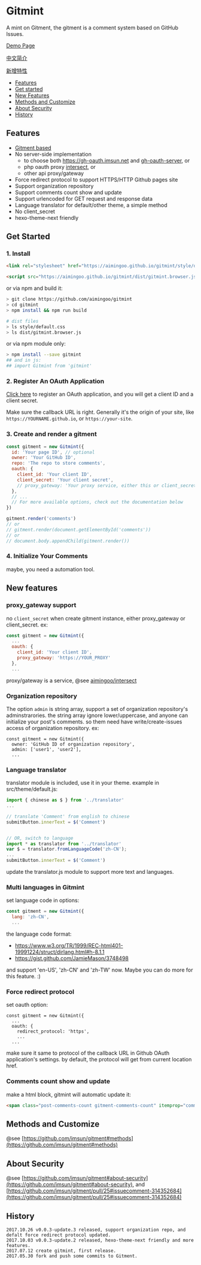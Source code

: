 # Gitmint


A mint on Gitment, the gitment is a comment system based on GitHub Issues.

[Demo Page](https://imsun.github.io/gitment/)

[中文简介](https://imsun.net/posts/gitment-introduction/)

[新增特性](https://aimingoo.github.io/1-1725.html)

- [Features](#features)
- [Get started](#get-started)
- [New Features](#new-features)
- [Methods and Customize](#methods-and-customize)
- [About Security](#about-security)
- [History](#history)

## Features

- [Gitment based](https://github.com/imsun/gitment)
- No server-side implementation
  - to choose both https://gh-oauth.imsun.net and [gh-oauth-server](https://github.com/imsun/gh-oauth-server), or
  - php oauth proxy [intersect](https://github.com/aimingoo/intersect), or
  - other api proxy/gateway
- Force redirect protocol to support HTTPS/HTTP Github pages site
- Support organization repository
- Support comments count show and update
- Support urlencoded for GET request and response data
- Language translator for default/other theme, a simple method
- No client_secret
- hexo-theme-next friendly

## Get Started

### 1. Install

```html
<link rel="stylesheet" href="https://aimingoo.github.io/gitmint/style/default.css">
```

```html
<script src="https://aimingoo.github.io/gitmint/dist/gitmint.browser.js"></script>
```

or via npm and build it:

```sh
> git clone https://github.com/aimingoo/gitmint
> cd gitmint
> npm install && npm run build

# dist files
> ls style/default.css
> ls dist/gitmint.browser.js
```

or via npm module only:

```sh
> npm install --save gitmint
## and in js:
## import Gitmint from 'gitmint'
```

### 2. Register An OAuth Application

[Click here](https://github.com/settings/applications/new) to register an OAuth application, and you will get a client ID and a client secret.

Make sure the callback URL is right. Generally it's the origin of your site, like `https://YOURNAME.github.io`, or `https://your-site`.

### 3. Create and render a gitment

```javascript
const gitment = new Gitmint({
  id: 'Your page ID', // optional
  owner: 'Your GitHub ID',
  repo: 'The repo to store comments',
  oauth: {
    client_id: 'Your client ID',
    client_secret: 'Your client secret',
    // proxy_gateway: 'Your proxy service, either this or client_secret'
  },
  // ...
  // For more available options, check out the documentation below
})

gitment.render('comments')
// or
// gitment.render(document.getElementById('comments'))
// or
// document.body.appendChild(gitment.render())
```

### 4. Initialize Your Comments

maybe, you need a automation tool.

## New features

### proxy_gateway support

no `client_secret` when create gitment instance, either proxy_gateway or client_secret. ex:

```javascript
const gitment = new Gitmint({
  ...
  oauth: {
    client_id: 'Your client ID',
    proxy_gateway: 'https://YOUR_PROXY'
  },
  ...
```

proxy/gateway is a service, @see [aimingoo/intersect](https://github.com/aimingoo/intersect)

### Organization repository

The option `admin` is string array, support a set of organization repository's adminstrarories. the string array ignore lower/uppercase, and anyone can initialize your post's comments. so them need have write/create-issues access of organization repository. ex:

```
const gitment = new Gitmint({
  owner: 'GitHub ID of organization repository',
  admin: ['user1', 'user2'],
  ...
```

### Language translator

translator module is included, use it in your theme. example in src/theme/default.js:

```javascript
import { chinese as $ } from '../translator'
...

// translate 'Comment' from english to chinese
submitButton.innerText = $('Comment')


// OR, switch to language
import * as translator from '../translator'
var $ = translator.fromLanguageCode('zh-CN');
...
submitButton.innerText = $('Comment')
```

update the translator.js module to support more text and languages.

### Multi languages in Gitmint

set language code in options:

```javascript
const gitment = new Gitmint({
  lang: 'zh-CN',
  ...
```

the language code format:

* https://www.w3.org/TR/1999/REC-html401-19991224/struct/dirlang.html#h-8.1.1
* https://gist.github.com/JamieMason/3748498

and support 'en-US', 'zh-CN' and 'zh-TW' now. Maybe you can do more for this feature. :)

### Force redirect protocol

set oauth option:

```
const gitment = new Gitmint({
  ...
  oauth: {
    redirect_protocol: 'https',
    ...
  ...
```
make sure it same to protocol of the callback URL in Github OAuth application's settings. by default, the protocol will get from current location href.

### Comments count show and update

make a html block, gitmint will automatic update it:

```html
<span class="post-comments-count gitment-comments-count" itemprop="commentsCount"></span>
```

## Methods and Customize

@see [https://github.com/imsun/gitment#methods](https://github.com/imsun/gitment#methods)


## About Security

@see [https://github.com/imsun/gitment#about-security](https://github.com/imsun/gitment#about-security), and [https://github.com/imsun/gitment/pull/25#issuecomment-314352684](https://github.com/imsun/gitment/pull/25#issuecomment-314352684)

## History

```
2017.10.26 v0.0.3-update.3 released, support organization repo, and defalt force redirect protocol updated.
2017.10.03 v0.0.3-update.2 released, hexo-theme-next friendly and more features.
2017.07.12 create gitmint, first release.
2017.05.30 fork and push some commits to Gitment.
```

